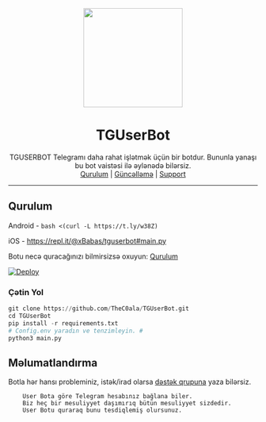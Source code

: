 <div align="center">
  <img src="https://i.imgyukle.com/2021/01/09/aF9ADo.md.jpg" width="200" height="200">
  <h1>TGUserBot</h1>
</div>
<p align="center">
    TGUSERBOT Telegramı daha rahat işlətmək üçün bir botdur.
    Bununla yanaşı bu bot vaistəsi ilə əylənədə bilərsiz.
    <br>
        <a href="https://github.com/TheC0ala/TGUserBot/wiki">Qurulum</a> |
        <a href="https://t.me/UserBotTG">Güncəlləmə</a> |
        <a href="https://t.me/TGUserBotSup">Support</a>
    <br>
</p>

----

## Qurulum

Android - ```bash <(curl -L https://t.ly/w38Z)```

iOS - https://repl.it/@xBabas/tguserbot#main.py

Botu necə quracağınızı bilmirsizsə oxuyun: [Qurulum](https://github.com/TheC0ala/TGUserBot/wiki)

[![Deploy](https://www.herokucdn.com/deploy/button.svg)](https://heroku.com/deploy?template=https://github.com/TheC0ala/TGUserBot)
### Çətin Yol
```python
git clone https://github.com/TheC0ala/TGUserBot.git
cd TGUserBot
pip install -r requirements.txt
# Config.env yaradın ve tenzimleyin. #
python3 main.py
```

## Məlumatlandırma
Botla hər hansı probleminiz, istək/irad olarsa [dəstək qrupuna](https://t.me/DDQSupport) yaza bilərsiz.

```
    User Bota göre Telegram hesabınız bağlana biler.
    Biz heç bir mesuliyyet daşımırıq bütün mesuliyyet sizdedir.
    User Botu quraraq bunu tesdiqlemiş olursunuz.
```
